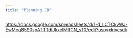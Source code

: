 ```yaml
---
title: "Planning CB"
---
```


https://docs.google.com/spreadsheets/d/1-d_LCTCkvWJ-EwMeq85S0spATTTdfJkxelMIfCN_sT0/edit?usp=drivesdk